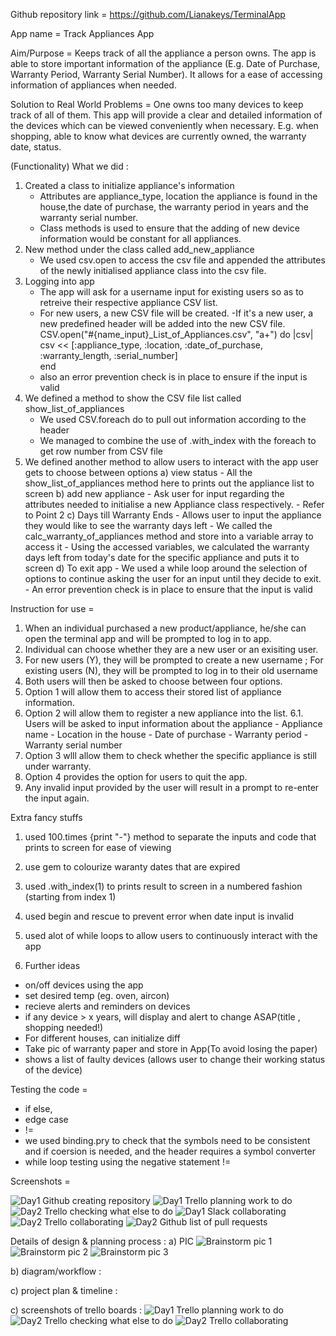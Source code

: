 Github repository link = https://github.com/Lianakeys/TerminalApp

<!-- Description of APP -->
App name = Track Appliances App 

Aim/Purpose = Keeps track of all the appliance a person owns. The app is able to store important information of the appliance (E.g. Date of Purchase, Warranty Period, Warranty Serial Number). It allows for a ease of accessing information of appliances when needed.

Solution to Real World Problems = One owns too many devices to keep track of all of them. This app will provide a clear and detailed information of the devices which can be viewed conveniently when necessary. E.g. when shopping, able to know what devices are currently owned, the warranty date, status.

(Functionality) What we did :
1. Created a class to initialize appliance's information
   - Attributes are appliance_type, location the appliance is found in the house,the date of purchase, the warranty period in years and the warranty serial number.
   - Class methods is used to ensure that the adding of new device information would be constant for all appliances.
2. New method under the class called add_new_appliance
   - We used csv.open to access the csv file and appended the attributes of the newly initialised appliance class into the csv file.
3. Logging into app
   - The app will ask for a username input for existing users so as to retreive their respective appliance CSV list.
   - For new users, a new CSV file will be created.
        -If it's a new user, a new predefined header will be added into the new CSV file.
            CSV.open("#{name_input}_List_of_Appliances.csv", "a+") do |csv|
            csv << [:appliance_type, :location, :date_of_purchase, :warranty_length, :serial_number]  
            end        
   - also an error prevention check is in place to ensure if the input is valid
5. We defined a method to show the CSV file list called show_list_of_appliances
    - We used CSV.foreach do to pull out information according to the header
    - We managed to combine the use of .with_index with the foreach to get row number from CSV file
6. We defined another method to allow users to interact with the app
    user gets to choose between options
    a) view status
        - All the show_list_of_appliances method here to prints out the appliance list to screen
    b) add new appliance
        - Ask user for input regarding the attributes needed to initialise a new Appliance class respectively.
        - Refer to Point 2
    c) Days till Warranty Ends
        - Allows user to input the appliance they would like to see the warranty days left
        - We called the calc_warranty_of_appliances method and store into a variable array to access it 
        - Using the accessed variables, we calculated the warranty days left from today's date for the specific appliance and puts it to screen 
    d) To exit app
        - We used a while loop around the selection of options to continue asking the user for an input until they decide to exit.
        - An error prevention check is in place to ensure that the input is valid

Instruction for use = 
1. When an individual purchased a new product/appliance, he/she can open the terminal app and will be prompted to log in to app.
2. Individual can choose whether they are a new user or an exisiting user.
3. For new users (Y), they will be prompted to create a new username ; For existing users (N), they will be prompted to log in to their old username
4. Both users will then be asked to choose between four options.
5. Option 1 will allow them to access their stored list of appliance information.
6. Option 2 will allow them to register a new appliance into the list.
    6.1. Users will be asked to input information about the appliance 
        - Appliance name
        - Location in the house
        - Date of purchase
        - Warranty period
        - Warranty serial number
7. Option 3 wlll allow them to check whether the specific appliance is still under warranty.
8. Option 4 provides the option for users to quit the app.
9. Any invalid input provided by the user will result in a prompt to re-enter the input again.


Extra fancy stuffs
1. used 100.times {print "-"} method to separate the inputs and code that prints to screen for ease of viewing
2. use gem to colourize waranty dates that are expired
3. used .with_index(1) to prints result to screen in a numbered fashion (starting from index 1)
4. used begin and rescue to prevent error when date input is invalid
5. used alot of while loops to allow users to continuously interact with the app


3. Further ideas 
- on/off devices using the app
- set desired temp (eg. oven, aircon)
- recieve alerts and reminders on devices
- if any device > x years, will display and alert to change ASAP(title , shopping needed!)
- For different houses, can initialize diff
- Take pic of warranty paper and store in App(To avoid losing the paper)
- shows a list of faulty devices (allows user to change their working status of the device)


Testing the code = 
- if else, 
- edge case
- !=
- we used binding.pry to check that the symbols need to be consistent and if coersion is needed, and the header requires a symbol converter
- while loop testing using the negative statement !=

Screenshots = 

![Day1 Github creating repository](https://raw.githubusercontent.com/Lianakeys/TerminalApp/master/Screen%20Shot%202019-03-05%20at%203.52.02%20pm.png)
![Day1 Trello planning work to do](https://raw.githubusercontent.com/Lianakeys/TerminalApp/master/Screen%20Shot%202019-03-05%20at%208.03.57%20pm.png)
![Day2 Trello checking what else to do](https://raw.githubusercontent.com/Lianakeys/TerminalApp/master/Screen%20Shot%202019-03-05%20at%208.06.13%20pm.png)
![Day1 Slack collaborating](https://raw.githubusercontent.com/Lianakeys/TerminalApp/master/Screen%20Shot%202019-03-06%20at%205.51.30%20pm.png)
![Day2 Trello collaborating](https://raw.githubusercontent.com/Lianakeys/TerminalApp/master/Screen%20Shot%202019-03-06%20at%205.56.36%20pm.png)
![Day2 Github list of pull requests](https://raw.githubusercontent.com/Lianakeys/TerminalApp/master/Screen%20Shot%202019-03-06%20at%206.06.03%20pm.png)

Details of design & planning process :
a) PIC
![Brainstorm pic 1](https://raw.githubusercontent.com/Lianakeys/TerminalApp/master/Brainstormpic1.jpg)
![Brainstorm pic 2](https://raw.githubusercontent.com/Lianakeys/TerminalApp/master/Brainstormpic2.jpg)
![Brainstorm pic 3](https://raw.githubusercontent.com/Lianakeys/TerminalApp/master/Brainstormpic3.jpg)

b) diagram/workflow : 



c) project plan & timeline :





c) screenshots of trello boards : 
![Day1 Trello planning work to do](https://raw.githubusercontent.com/Lianakeys/TerminalApp/master/Screen%20Shot%202019-03-05%20at%208.03.57%20pm.png)
![Day2 Trello checking what else to do](https://raw.githubusercontent.com/Lianakeys/TerminalApp/master/Screen%20Shot%202019-03-05%20at%208.06.13%20pm.png)
![Day2 Trello collaborating](https://raw.githubusercontent.com/Lianakeys/TerminalApp/master/Screen%20Shot%202019-03-06%20at%205.56.36%20pm.png)
